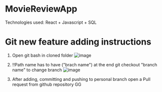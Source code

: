 # MovieReviewApp
Technologies used: React + Javascript + SQL

# Git new feature adding instructions
1. Open git bash in cloned folder
![image](https://github.com/AstroTurtlle/MovieReviewApp/assets/117024926/d94e449d-bc3b-4cb7-aec6-11e329b92083)

2. !!Path name has to have ("brach name") at the end
   git checkout "branch name" to change branch ![image](https://github.com/AstroTurtlle/MovieReviewApp/assets/117024926/304703ee-6987-4ece-b95e-f3748e9b3f94)

3. After adding, committing and pushing to personal branch open a Pull request from github repository
   GG
